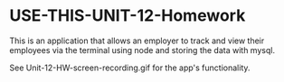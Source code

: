 # USE-THIS-UNIT-12-Homework

This is an application that allows an employer to track and view their employees via the terminal using node and storing the data with mysql.

See Unit-12-HW-screen-recording.gif for the app's functionality.